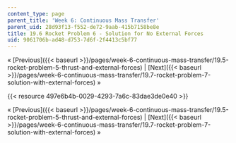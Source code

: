 ```yaml
---
content_type: page
parent_title: 'Week 6: Continuous Mass Transfer'
parent_uid: 28d93f13-f552-de72-9aab-415b7158be8e
title: 19.6 Rocket Problem 6 - Solution for No External Forces
uid: 9061706b-ad48-d753-7d6f-2f4413c5bf77
---
```


« [Previous]({{< baseurl >}}/pages/week-6-continuous-mass-transfer/19.5-rocket-problem-5-thrust-and-external-forces) | [Next]({{< baseurl >}}/pages/week-6-continuous-mass-transfer/19.7-rocket-problem-7-solution-with-external-forces) »

{{< resource 497e6b4b-0029-4293-7a6c-83dae3de0e40 >}}

« [Previous]({{< baseurl >}}/pages/week-6-continuous-mass-transfer/19.5-rocket-problem-5-thrust-and-external-forces) | [Next]({{< baseurl >}}/pages/week-6-continuous-mass-transfer/19.7-rocket-problem-7-solution-with-external-forces) »